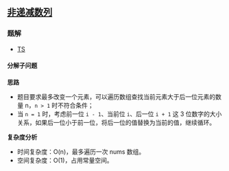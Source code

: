 ## [非递减数列](https://leetcode-cn.com/problems/non-decreasing-array/)

### 题解
+ [TS](../../ts/768/665.ts)

#### 分解子问题
**思路**
+ 题目要求最多改变一个元素，可以遍历数组查找当前元素大于后一位元素的数量 n，`n > 1` 时不符合条件；
+ 当 `n = 1` 时，考虑前一位 `i - 1`、当前位 `i`、后一位 `i + 1` 这 3 位数字的大小关系，如果后一位小于前一位，将后一位的值替换为当前的值，继续循环。

**复杂度分析**
+ 时间复杂度：O(n)，最多遍历一次 nums 数组。
+ 空间复杂度：O(1)，占用常量空间。